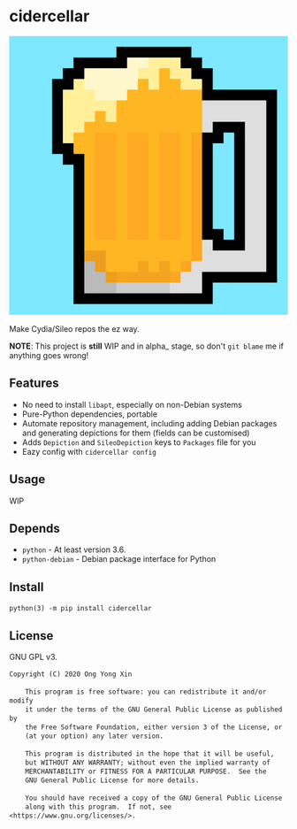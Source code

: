 # cidercellar

![logo](logo.png "cidercellar")

Make Cydia/Sileo repos the ez way.

**NOTE**: This project is **still** WIP and in alpha_ stage, so don't `git blame` me if anything goes wrong!

## Features
- No need to install `libapt`, especially on non-Debian systems
- Pure-Python dependencies, portable
- Automate repository management, including adding Debian packages and generating depictions for them (fields can be customised)
- Adds `Depiction` and `SileoDepiction` keys to `Packages` file for you
- Eazy config with `cidercellar config`

## Usage
WIP

## Depends
- `python` - At least version 3.6.
- `python-debian` - Debian package interface for Python

## Install

```
python(3) -m pip install cidercellar
```

## License

GNU GPL v3.

```
Copyright (C) 2020 Ong Yong Xin

    This program is free software: you can redistribute it and/or modify
    it under the terms of the GNU General Public License as published by
    the Free Software Foundation, either version 3 of the License, or
    (at your option) any later version.

    This program is distributed in the hope that it will be useful,
    but WITHOUT ANY WARRANTY; without even the implied warranty of
    MERCHANTABILITY or FITNESS FOR A PARTICULAR PURPOSE.  See the
    GNU General Public License for more details.

    You should have received a copy of the GNU General Public License
    along with this program.  If not, see <https://www.gnu.org/licenses/>.
```